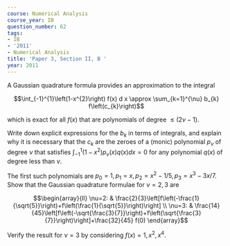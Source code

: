 ```yaml
---
course: Numerical Analysis
course_year: IB
question_number: 62
tags:
- IB
- '2011'
- Numerical Analysis
title: 'Paper 3, Section II, B '
year: 2011
---
```




A Gaussian quadrature formula provides an approximation to the integral

$$\int_{-1}^{1}\left(1-x^{2}\right) f(x) d x \approx \sum_{k=1}^{\nu} b_{k} f\left(c_{k}\right)$$

which is exact for all $f(x)$ that are polynomials of degree $\leqslant(2 \nu-1)$.

Write down explicit expressions for the $b_{k}$ in terms of integrals, and explain why it is necessary that the $c_{k}$ are the zeroes of a (monic) polynomial $p_{\nu}$ of degree $\nu$ that satisfies $\int_{-1}^{1}\left(1-x^{2}\right) p_{\nu}(x) q(x) d x=0$ for any polynomial $q(x)$ of degree less than $\nu .$

The first such polynomials are $p_{0}=1, p_{1}=x, p_{2}=x^{2}-1 / 5, p_{3}=x^{3}-3 x / 7$. Show that the Gaussian quadrature formulae for $\nu=2,3$ are

$$\begin{array}{ll}
\nu=2: & \frac{2}{3}\left[f\left(-\frac{1}{\sqrt{5}}\right)+f\left(\frac{1}{\sqrt{5}}\right)\right] \\
\nu=3: & \frac{14}{45}\left[f\left(-\sqrt{\frac{3}{7}}\right)+f\left(\sqrt{\frac{3}{7}}\right)\right]+\frac{32}{45} f(0)
\end{array}$$

Verify the result for $\nu=3$ by considering $f(x)=1, x^{2}, x^{4}$.